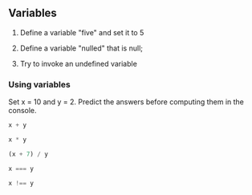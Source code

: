 ## Variables
1. Define a variable "five" and set it to 5

2. Define a variable "nulled" that is null;

3. Try to invoke an undefined variable

### Using variables

Set x = 10 and y = 2.
Predict the answers before computing them in the console.

```javascript
x + y

x * y

(x + 7) / y

x === y

x !== y

```